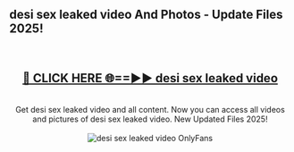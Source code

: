 <h2>desi sex leaked video And Photos - Update Files 2025!</h2>
<br>
<div align="center">
<h2><a href="https://linkcuts.com/hfmhzwbr" rel="nofollow">🔴 CLICK HERE 🌐==►► desi sex leaked video</a></h2>
<br>
Get desi sex leaked video and all content. Now you can access all videos and pictures of desi sex leaked video. New Updated Files 2025!
<br>
<br>
<a href="https://linkcuts.com/hfmhzwbr" rel="nofollow" data-target="animated-image.originalLink"><img src="https://i.ibb.co.com/WyWwxjT/player-gif2.gif" alt="desi sex leaked video OnlyFans" style="max-width: 100%; display: inline-block;" data-target="animated-image.originalImage"></a>
</div>
<br>